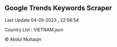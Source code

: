 

## Google Trends Keywords Scraper 
 
Last Update 04-05-2023 , 22:56:54

Country List :
VIETNAM.json



© Abdul Muttaqin 
